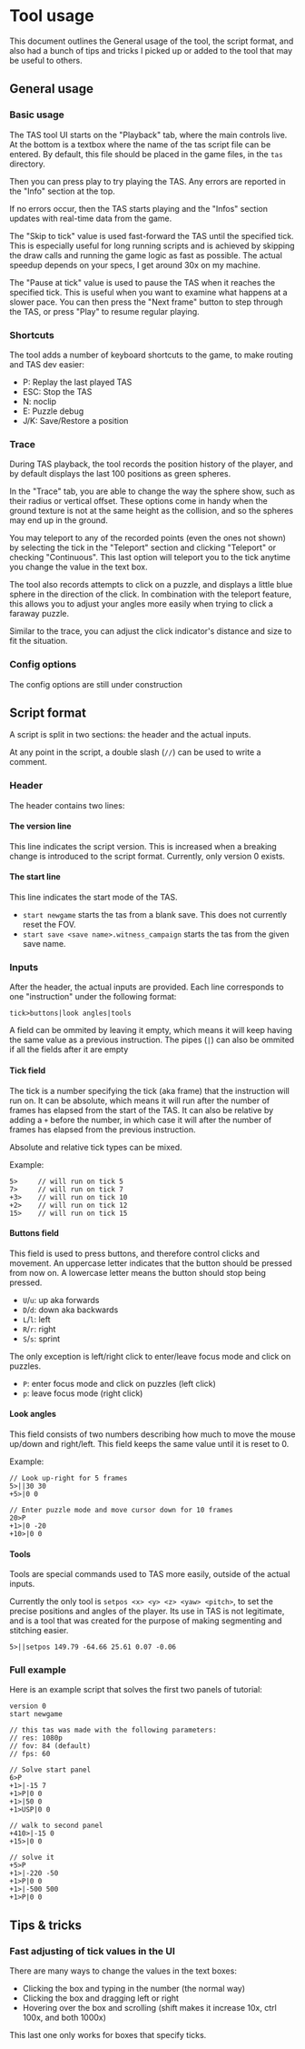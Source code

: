 # Tool usage

This document outlines the General usage of the tool, the script format, and also had a bunch of tips and tricks I picked up or added to the tool that may be useful to others.

## General usage
### Basic usage
The TAS tool UI starts on the "Playback" tab, where the main controls live. At the bottom is a textbox where the name of the tas script file can be entered. By default, this file should be placed in the game files, in the `tas` directory.

Then you can press play to try playing the TAS. Any errors are reported in the "Info" section at the top.

If no errors occur, then the TAS starts playing and the "Infos" section updates with real-time data from the game.

The "Skip to tick" value is used fast-forward the TAS until the specified tick. This is especially useful for long running scripts and is achieved by skipping the draw calls and running the game logic as fast as possible. The actual speedup depends on your specs, I get around 30x on my machine.

The "Pause at tick" value is used to pause the TAS when it reaches the specified tick. This is useful when you want to examine what happens at a slower pace. You can then press the "Next frame" button to step through the TAS, or press "Play" to resume regular playing.

### Shortcuts
The tool adds a number of keyboard shortcuts to the game, to make routing and TAS dev easier:
- P: Replay the last played TAS
- ESC: Stop the TAS
- N: noclip
- E: Puzzle debug
- J/K: Save/Restore a position

### Trace
During TAS playback, the tool records the position history of the player, and by default displays the last 100 positions as green spheres.

In the "Trace" tab, you are able to change the way the sphere show, such as their radius or vertical offset. These options come in handy when the ground texture is not at the same height as the collision, and so the spheres may end up in the ground.

You may teleport to any of the recorded points (even the ones not shown) by selecting the tick in the "Teleport" section and clicking "Teleport" or checking "Continuous". This last option will teleport you to the tick anytime you change the value in the text box.

The tool also records attempts to click on a puzzle, and displays a little blue sphere in the direction of the click. In combination with the teleport feature, this allows you to adjust your angles more easily when trying to click a faraway puzzle.

Similar to the trace, you can adjust the click indicator's distance and size to fit the situation.

### Config options
The config options are still under construction

## Script format
A script is split in two sections: the header and the actual inputs.

At any point in the script, a double slash (`//`) can be used to write a comment.

### Header
The header contains two lines:
#### The version line
This line indicates the script version. This is increased when a breaking change is introduced to the script format.
Currently, only version 0 exists.

#### The start line
This line indicates the start mode of the TAS.

- `start newgame` starts the tas from a blank save. This does not currently reset the FOV.
- `start save <save name>.witness_campaign` starts the tas from the given save name.

### Inputs
After the header, the actual inputs are provided. Each line corresponds to one "instruction" under the following format:

`tick>buttons|look angles|tools`

A field can be ommited by leaving it empty, which means it will keep having the same value as a previous instruction. The pipes (`|`) can also be ommited if all the fields after it are empty

#### Tick field
The tick is a number specifying the tick (aka frame) that the instruction will run on. It can be absolute, which means it will run after the number of frames has elapsed from the start of the TAS. It can also be relative by adding a `+` before the number, in which case it will after the number of frames has elapsed from the previous instruction.

Absolute and relative tick types can be mixed.

Example:

```
5>     // will run on tick 5
7>     // will run on tick 7
+3>    // will run on tick 10
+2>    // will run on tick 12
15>    // will run on tick 15
```

#### Buttons field
This field is used to press buttons, and therefore control clicks and movement. An uppercase letter indicates that the button should be pressed from now on. A lowercase letter means the button should stop being pressed.

- `U`/`u`: up aka forwards
- `D`/`d`: down aka backwards
- `L`/`l`: left
- `R`/`r`: right
- `S`/`s`: sprint

The only exception is left/right click to enter/leave focus mode and click on puzzles.
- `P`: enter focus mode and click on puzzles (left click)
- `p`: leave focus mode (right click)

#### Look angles
This field consists of two numbers describing how much to move the mouse up/down and right/left. This field keeps the same value until it is reset to 0.

Example:

```
// Look up-right for 5 frames
5>||30 30
+5>|0 0

// Enter puzzle mode and move cursor down for 10 frames
20>P
+1>|0 -20
+10>|0 0
```

#### Tools
Tools are special commands used to TAS more easily, outside of the actual inputs.

Currently the only tool is `setpos <x> <y> <z> <yaw> <pitch>`, to set the precise positions and angles of the player. Its use in TAS is not legitimate, and is a tool that was created for the purpose of making segmenting and stitching easier.

```
5>||setpos 149.79 -64.66 25.61 0.07 -0.06
```

### Full example
Here is an example script that solves the first two panels of tutorial:
```
version 0
start newgame

// this tas was made with the following parameters:
// res: 1080p
// fov: 84 (default)
// fps: 60

// Solve start panel
6>P
+1>|-15 7
+1>P|0 0
+1>|50 0
+1>USP|0 0

// walk to second panel
+410>|-15 0
+15>|0 0

// solve it
+5>P
+1>|-220 -50
+1>P|0 0
+1>|-500 500
+1>P|0 0
```

## Tips & tricks

### Fast adjusting of tick values in the UI
There are many ways to change the values in the text boxes:
- Clicking the box and typing in the number (the normal way)
- Clicking the box and dragging left or right
- Hovering over the box and scrolling (shift makes it increase 10x, ctrl 100x, and both 1000x)

This last one only works for boxes that specify ticks.
